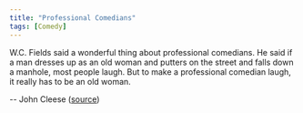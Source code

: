 ```yaml
---
title: "Professional Comedians"
tags: [Comedy]
---
```


W.C. Fields said a wonderful thing about professional comedians. He said if a
man dresses up as an old woman and putters on the street and falls down a
manhole, most people laugh. But to make a professional comedian laugh, it really
has to be an old woman.

-- John Cleese ([source][source])

[source]: http://edition.cnn.com/TRANSCRIPTS/1411/06/nday.06.html
